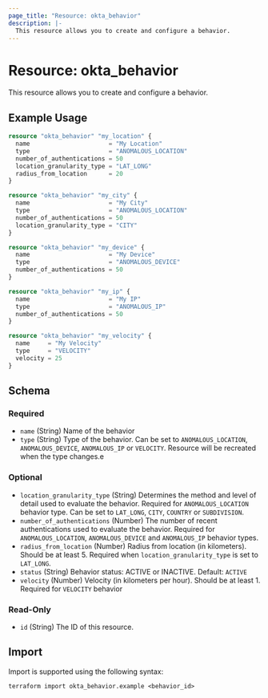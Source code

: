 ```yaml
---
page_title: "Resource: okta_behavior"
description: |-
  This resource allows you to create and configure a behavior.
---
```


# Resource: okta_behavior

This resource allows you to create and configure a behavior.

## Example Usage

```terraform
resource "okta_behavior" "my_location" {
  name                      = "My Location"
  type                      = "ANOMALOUS_LOCATION"
  number_of_authentications = 50
  location_granularity_type = "LAT_LONG"
  radius_from_location      = 20
}

resource "okta_behavior" "my_city" {
  name                      = "My City"
  type                      = "ANOMALOUS_LOCATION"
  number_of_authentications = 50
  location_granularity_type = "CITY"
}

resource "okta_behavior" "my_device" {
  name                      = "My Device"
  type                      = "ANOMALOUS_DEVICE"
  number_of_authentications = 50
}

resource "okta_behavior" "my_ip" {
  name                      = "My IP"
  type                      = "ANOMALOUS_IP"
  number_of_authentications = 50
}

resource "okta_behavior" "my_velocity" {
  name     = "My Velocity"
  type     = "VELOCITY"
  velocity = 25
}
```

<!-- schema generated by tfplugindocs -->
## Schema

### Required

- `name` (String) Name of the behavior
- `type` (String) Type of the behavior. Can be set to `ANOMALOUS_LOCATION`, `ANOMALOUS_DEVICE`, `ANOMALOUS_IP` or `VELOCITY`. Resource will be recreated when the type changes.e

### Optional

- `location_granularity_type` (String) Determines the method and level of detail used to evaluate the behavior. Required for `ANOMALOUS_LOCATION` behavior type. Can be set to `LAT_LONG`, `CITY`, `COUNTRY` or `SUBDIVISION`.
- `number_of_authentications` (Number) The number of recent authentications used to evaluate the behavior. Required for `ANOMALOUS_LOCATION`, `ANOMALOUS_DEVICE` and `ANOMALOUS_IP` behavior types.
- `radius_from_location` (Number) Radius from location (in kilometers). Should be at least 5. Required when `location_granularity_type` is set to `LAT_LONG`.
- `status` (String) Behavior status: ACTIVE or INACTIVE. Default: `ACTIVE`
- `velocity` (Number) Velocity (in kilometers per hour). Should be at least 1. Required for `VELOCITY` behavior

### Read-Only

- `id` (String) The ID of this resource.

## Import

Import is supported using the following syntax:

```shell
terraform import okta_behavior.example <behavior_id>
```
